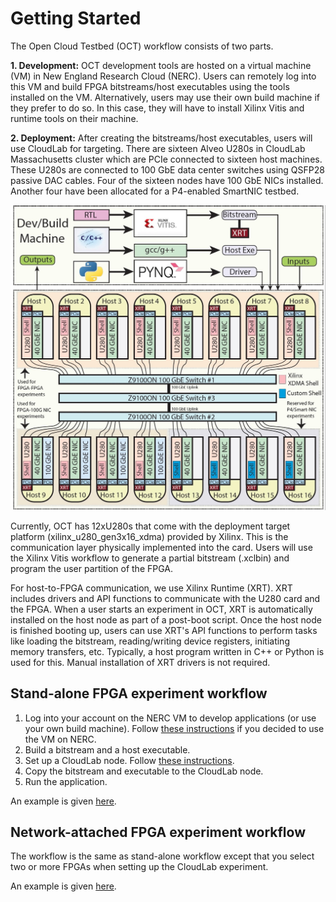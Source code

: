 # Getting Started

The Open Cloud Testbed (OCT) workflow consists of two parts.

**1. Development:** 
OCT development tools are hosted on a virtual machine (VM) in New England Research Cloud (NERC). Users can remotely log into this VM and build FPGA bitstreams/host executables using the tools installed on the VM. Alternatively, users may use their own build machine if they prefer to do so. In this case, they will have to install Xilinx Vitis and runtime tools on their machine.

**2. Deployment:**
After creating the bitstreams/host executables, users will use CloudLab for targeting. There are sixteen Alveo U280s in CloudLab Massachusetts cluster which are PCIe connected to sixteen host machines. These U280s are connected to 100 GbE data center switches using QSFP28 passive DAC cables. Four of the sixteen nodes have 100 GbE NICs installed. Another four have been allocated for a P4-enabled SmartNIC testbed.

![plot](images/oct-setup.jpeg)

Currently, OCT has 12xU280s that come with the deployment target platform (xilinx_u280_gen3x16_xdma) provided by Xilinx. This is the communication layer physically implemented into the card. Users will use the Xilinx Vitis workflow to generate a partial bitstream (.xclbin) and program the user partition of the FPGA. 

For host-to-FPGA communication, we use Xilinx Runtime (XRT). XRT includes drivers and API functions to communicate with the U280 card and the FPGA. When a user starts an experiment in OCT, XRT is automatically installed on the host node as part of a post-boot script. Once the host node is finished booting up, users can use XRT's API functions to perform tasks like loading the bitstream, reading/writing device registers, initiating memory transfers, etc.  Typically, a host program written in C++ or Python is used for this. Manual installation of XRT drivers is not required.

## Stand-alone FPGA experiment workflow

1. Log into your account on the NERC VM to develop applications (or use your own build machine). Follow [these instructions](https://github.com/OCT-FPGA/OCT-Tutorials/blob/master/nercsetup/nerc-vm-guide.md) if you decided to use the VM on NERC.
2. Build a bitstream and a host executable.
3. Set up a CloudLab node. Follow [these instructions](https://github.com/OCT-FPGA/OCT-Tutorials/blob/master/cloudlab-setup/README.md). 
4. Copy the bitstream and executable to the CloudLab node.
5. Run the application.

An example is given [here](https://github.com/OCT-FPGA/Vitis-Tutorials-U280/tree/2022.2/VitisAccelHelloWorld).

## Network-attached FPGA experiment workflow

The workflow is the same as stand-alone workflow except that you select two or more FPGAs when setting up the CloudLab experiment.

An example is given [here](https://github.com/OCT-FPGA/udp-network-demo).
